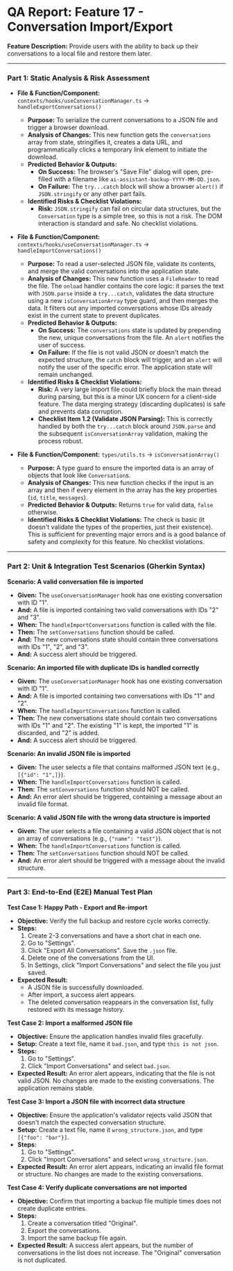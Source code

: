 
# QA Report: Feature 17 - Conversation Import/Export

**Feature Description:** Provide users with the ability to back up their conversations to a local file and restore them later.

---

### **Part 1: Static Analysis & Risk Assessment**

*   **File & Function/Component:** `contexts/hooks/useConversationManager.ts` -> `handleExportConversations()`
    *   **Purpose:** To serialize the current conversations to a JSON file and trigger a browser download.
    *   **Analysis of Changes:** This new function gets the `conversations` array from state, stringifies it, creates a data URL, and programmatically clicks a temporary link element to initiate the download.
    *   **Predicted Behavior & Outputs:**
        *   **On Success:** The browser's "Save File" dialog will open, pre-filled with a filename like `ai-assistant-backup-YYYY-MM-DD.json`.
        *   **On Failure:** The `try...catch` block will show a browser `alert()` if `JSON.stringify` or any other part fails.
    *   **Identified Risks & Checklist Violations:**
        *   **Risk:** `JSON.stringify` can fail on circular data structures, but the `Conversation` type is a simple tree, so this is not a risk. The DOM interaction is standard and safe. No checklist violations.

*   **File & Function/Component:** `contexts/hooks/useConversationManager.ts` -> `handleImportConversations()`
    *   **Purpose:** To read a user-selected JSON file, validate its contents, and merge the valid conversations into the application state.
    *   **Analysis of Changes:** This new function uses a `FileReader` to read the file. The `onload` handler contains the core logic: it parses the text with `JSON.parse` inside a `try...catch`, validates the data structure using a new `isConversationArray` type guard, and then merges the data. It filters out any imported conversations whose IDs already exist in the current state to prevent duplicates.
    *   **Predicted Behavior & Outputs:**
        *   **On Success:** The `conversations` state is updated by prepending the new, unique conversations from the file. An `alert` notifies the user of success.
        *   **On Failure:** If the file is not valid JSON or doesn't match the expected structure, the `catch` block will trigger, and an `alert` will notify the user of the specific error. The application state will remain unchanged.
    *   **Identified Risks & Checklist Violations:**
        *   **Risk:** A very large import file could briefly block the main thread during parsing, but this is a minor UX concern for a client-side feature. The data merging strategy (discarding duplicates) is safe and prevents data corruption.
        *   **Checklist Item 1.2 (Validate JSON Parsing):** This is correctly handled by both the `try...catch` block around `JSON.parse` and the subsequent `isConversationArray` validation, making the process robust.

*   **File & Function/Component:** `types/utils.ts` -> `isConversationArray()`
    *   **Purpose:** A type guard to ensure the imported data is an array of objects that look like `Conversation`s.
    *   **Analysis of Changes:** This new function checks if the input is an array and then if every element in the array has the key properties (`id`, `title`, `messages`).
    *   **Predicted Behavior & Outputs:** Returns `true` for valid data, `false` otherwise.
    *   **Identified Risks & Checklist Violations:** The check is basic (it doesn't validate the types of the properties, just their existence). This is sufficient for preventing major errors and is a good balance of safety and complexity for this feature. No checklist violations.

---

### **Part 2: Unit & Integration Test Scenarios (Gherkin Syntax)**

**Scenario: A valid conversation file is imported**
*   **Given:** The `useConversationManager` hook has one existing conversation with ID "1".
*   **And:** A file is imported containing two valid conversations with IDs "2" and "3".
*   **When:** The `handleImportConversations` function is called with the file.
*   **Then:** The `setConversations` function should be called.
*   **And:** The new conversations state should contain three conversations with IDs "1", "2", and "3".
*   **And:** A success alert should be triggered.

**Scenario: An imported file with duplicate IDs is handled correctly**
*   **Given:** The `useConversationManager` hook has one existing conversation with ID "1".
*   **And:** A file is imported containing two conversations with IDs "1" and "2".
*   **When:** The `handleImportConversations` function is called.
*   **Then:** The new conversations state should contain two conversations with IDs "1" and "2". The existing "1" is kept, the imported "1" is discarded, and "2" is added.
*   **And:** A success alert should be triggered.

**Scenario: An invalid JSON file is imported**
*   **Given:** The user selects a file that contains malformed JSON text (e.g., `[{"id": "1",]}`).
*   **When:** The `handleImportConversations` function is called.
*   **Then:** The `setConversations` function should NOT be called.
*   **And:** An error alert should be triggered, containing a message about an invalid file format.

**Scenario: A valid JSON file with the wrong data structure is imported**
*   **Given:** The user selects a file containing a valid JSON object that is not an array of conversations (e.g., `{"name": "test"}`).
*   **When:** The `handleImportConversations` function is called.
*   **Then:** The `setConversations` function should NOT be called.
*   **And:** An error alert should be triggered with a message about the invalid structure.

---

### **Part 3: End-to-End (E2E) Manual Test Plan**

**Test Case 1: Happy Path - Export and Re-import**
*   **Objective:** Verify the full backup and restore cycle works correctly.
*   **Steps:**
    1.  Create 2-3 conversations and have a short chat in each one.
    2.  Go to "Settings".
    3.  Click "Export All Conversations". Save the `.json` file.
    4.  Delete one of the conversations from the UI.
    5.  In Settings, click "Import Conversations" and select the file you just saved.
*   **Expected Result:**
    *   A JSON file is successfully downloaded.
    *   After import, a success alert appears.
    *   The deleted conversation reappears in the conversation list, fully restored with its message history.

**Test Case 2: Import a malformed JSON file**
*   **Objective:** Ensure the application handles invalid files gracefully.
*   **Setup:** Create a text file, name it `bad.json`, and type `this is not json`.
*   **Steps:**
    1.  Go to "Settings".
    2.  Click "Import Conversations" and select `bad.json`.
*   **Expected Result:** An error alert appears, indicating that the file is not valid JSON. No changes are made to the existing conversations. The application remains stable.

**Test Case 3: Import a JSON file with incorrect data structure**
*   **Objective:** Ensure the application's validator rejects valid JSON that doesn't match the expected conversation structure.
*   **Setup:** Create a text file, name it `wrong_structure.json`, and type `[{"foo": "bar"}]`.
*   **Steps:**
    1.  Go to "Settings".
    2.  Click "Import Conversations" and select `wrong_structure.json`.
*   **Expected Result:** An error alert appears, indicating an invalid file format or structure. No changes are made to the existing conversations.

**Test Case 4: Verify duplicate conversations are not imported**
*   **Objective:** Confirm that importing a backup file multiple times does not create duplicate entries.
*   **Steps:**
    1.  Create a conversation titled "Original".
    2.  Export the conversations.
    3.  Import the same backup file again.
*   **Expected Result:** A success alert appears, but the number of conversations in the list does not increase. The "Original" conversation is not duplicated.
